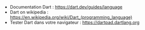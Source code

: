 
- Documentation Dart : https://dart.dev/guides/language
- Dart on wikipedia : https://en.wikipedia.org/wiki/Dart_(programming_language)
- Tester Dart dans votre navigateur : https://dartpad.dartlang.org
